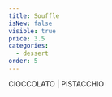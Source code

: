 ```yaml
---
title: Souffle
isNew: false
visible: true
price: 3.5
categories:
  - dessert
order: 5
---
```

CIOCCOLATO | PISTACCHIO